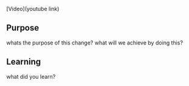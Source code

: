 [Video](youtube link)

## Purpose
whats the purpose of this change? what will we achieve by doing this?

## Learning
what did you learn?